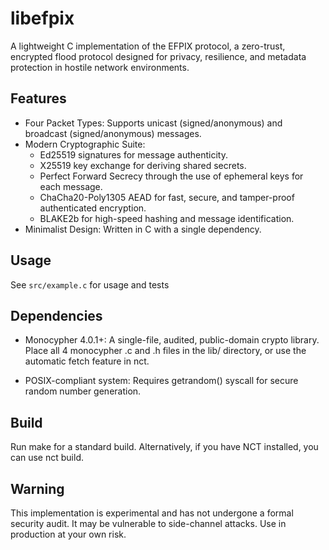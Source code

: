 # libefpix
A lightweight C implementation of the EFPIX protocol, a zero-trust, encrypted flood protocol designed for privacy, resilience, and metadata protection in hostile network environments.

## Features
- Four Packet Types: Supports unicast (signed/anonymous) and broadcast (signed/anonymous) messages.
- Modern Cryptographic Suite:
    - Ed25519 signatures for message authenticity.
    - X25519 key exchange for deriving shared secrets.
    - Perfect Forward Secrecy through the use of ephemeral keys for each message.
    - ChaCha20-Poly1305 AEAD for fast, secure, and tamper-proof authenticated encryption.
    - BLAKE2b for high-speed hashing and message identification.
- Minimalist Design: Written in C with a single dependency.

## Usage
See `src/example.c` for usage and tests

## Dependencies
- Monocypher 4.0.1+: A single-file, audited, public-domain crypto library. Place all 4 monocypher .c and .h files in the lib/ directory, or use the automatic fetch feature in nct.

- POSIX-compliant system: Requires getrandom() syscall for secure random number generation.

## Build
Run make for a standard build. Alternatively, if you have NCT installed, you can use nct build.

## Warning
This implementation is experimental and has not undergone a formal security audit. It may be vulnerable to side-channel attacks. Use in production at your own risk.